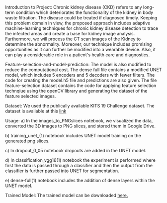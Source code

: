 Introduction to Project:
Chronic kidney disease (CKD) refers to any long-term condition which deteriorates the functionality of the kidney in body waste filtration. The disease could be treated if diagnosed timely. Keeping this problem domain in view, the proposed approach includes adaptive machine-learning techniques for chronic kidney disease detection to trace the infected areas and create a base for kidney image analysis. Furthermore, we will process the CT scan images of the Kidney to determine the abnormality. Moreover, our technique includes promising opportunities as it can further be modified into a wearable device. Also, it can play a considerable role in a patient's health care and diagnostics.

Feature-selection-and-model-prediction:
The model is also modified to reduce the computational cost. The dense full file contains a modified UNET model, which includes 5 encoders and 5 decoders with fewer filters.
The code for creating the model.h5 file and predictions are also given.
The file feature-selection dataset contains the code for applying feature selection technqiue using the openCV library and generating the dataset of the feature selected images.

Dataset:
We used the publically available KITS 19 Challenge dataset. The dataset is available at this [link](https://github.com/neheller/kits19)

Usage:
a) In the images_to_PNGslices notebook, we visualized the data, converted the 3D images to PNG slices, and stored them in Google Drive.

b) training_unet_(1) notebook includes UNET model training on the generated png slices.

c) In dropout_0_05 notebook dropouts are added in the UNET model.

d) In classification_vgg16(1) notebook the experiment is performed where first the data is passed through a classifier and then the output from the classifier is further passed into UNET for segmentation.

e) dense-full(1) notebook includes the addition of dense layers within the UNET model.

Trained Model:
The trained model can be downloaded [here. ](https://drive.google.com/file/d/14RMZTk4B3iVD7PK55CiThARcWCqi489l/view?usp=sharing)

